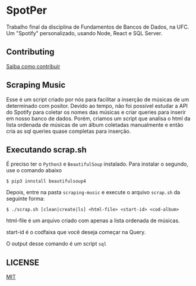 # SpotPer
Trabalho final da disciplina de Fundamentos de Bancos de Dados, na UFC. Um "Spotify" personalizado, usando Node, React e SQL Server.

## Contributing

[Saiba como contribuir](./CONTRIBUTING.md)

## Scraping Music

Esse é um script criado por nós para facilitar a inserção de músicas de um determinado com    positor. Devido ao tempo, não foi possível estudar a API do Spotify para coletar os nomes     das músicas e criar queries para inserir em nosso banco de dados. Porém, criamos um script     que analisa o html da lista ordenada de músicas de um álbum coletadas manualmente e então     cria as sql queries quase completas para inserção.

## Executando scrap.sh

É preciso ter o  `Python3` e `BeautifulSoup` instalado. Para instalar o segundo, use o comando abaixo

```shellscript
$ pip3 innstall beautifulsoup4
```

Depois, entre na pasta `scraping-music` e execute o arquivo `scrap.sh` da seguinte forma:

```shellscript
$ ./scrap.sh [clean|create|ls] <html-file> <start-id> <cod-album>
```

html-file é um arquivo criado com apenas a lista ordenada de músicas.

start-id é o codfaixa que você deseja começar na Query.

O output desse comando é um script `sql`

## LICENSE

[MIT](./LICENSE)
